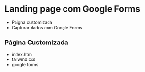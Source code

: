 # Landing page com Google Forms

- Páigna customizada
- Capturar dados com Google Forms

## Página Customizada

- index.html
- tailwind.css
- google forms

